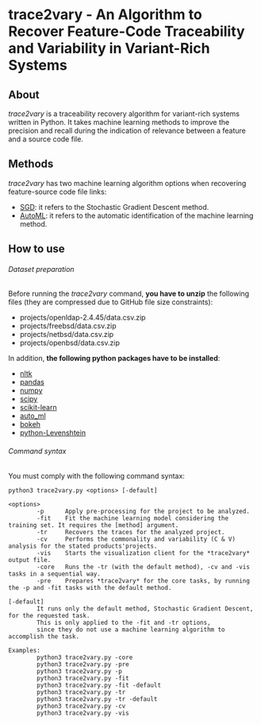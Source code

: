 # trace2vary - An Algorithm to Recover Feature-Code Traceability and Variability in Variant-Rich Systems

## About

*trace2vary* is a traceability recovery algorithm for variant-rich systems written in Python.
It takes machine learning methods to improve the precision and recall during the indication of relevance between
a feature and a source code file.

## Methods

*trace2vary* has two machine learning algorithm options when recovering feature-source code file links:

- [SGD](http://scikit-learn.org/stable/modules/sgd.html): it refers to the Stochastic Gradient Descent method.
- [AutoML](http://auto-ml.readthedocs.io/en/latest/): it refers to the automatic identification of the machine learning method.

## How to use

###### Dataset preparation

Before running the *trace2vary* command, **you have to unzip** the following files
(they are compressed due to GitHub file size constraints):

- projects/openldap-2.4.45/data.csv.zip
- projects/freebsd/data.csv.zip
- projects/netbsd/data.csv.zip
- projects/openbsd/data.csv.zip

In addition, **the following python packages have to be installed**:

- [nltk](https://www.nltk.org/install.html)
- [pandas](https://pandas.pydata.org/pandas-docs/stable/install.html)
- [numpy](https://pypi.org/project/numpy/)
- [scipy](https://www.scipy.org/install.html)
- [scikit-learn](http://scikit-learn.org/stable/install.html)
- [auto_ml](https://pypi.org/project/auto_ml/)
- [bokeh](https://bokeh.pydata.org/en/latest/docs/installation.html)
- [python-Levenshtein](https://pypi.org/project/python-Levenshtein/)

###### Command syntax

You must comply with the following command syntax:

```
python3 trace2vary.py <options> [-default]

<options>
        -p      Apply pre-processing for the project to be analyzed.
        -fit    Fit the machine learning model considering the training set. It requires the [method] argument.
        -tr     Recovers the traces for the analyzed project.
        -cv     Performs the commonality and variability (C & V) analysis for the stated products'projects.
        -vis    Starts the visualization client for the *trace2vary* output file.
        -core   Runs the -tr (with the default method), -cv and -vis tasks in a sequential way.
        -pre    Prepares *trace2vary* for the core tasks, by running the -p and -fit tasks with the default method.

[-default]
        It runs only the default method, Stochastic Gradient Descent, for the requested task.
        This is only applied to the -fit and -tr options,
        since they do not use a machine learning algorithm to accomplish the task.

Examples:
        python3 trace2vary.py -core
        python3 trace2vary.py -pre
        python3 trace2vary.py -p
        python3 trace2vary.py -fit
        python3 trace2vary.py -fit -default
        python3 trace2vary.py -tr
        python3 trace2vary.py -tr -default
        python3 trace2vary.py -cv
        python3 trace2vary.py -vis
```